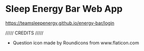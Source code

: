 # Sleep Energy Bar Web App

https://teamsleepenergy.github.io/energy-bar/login

///// CREDITS ///// 
<ul>
  <li>Question icon made by Roundicons from www.flaticon.com</li>
</ul>
